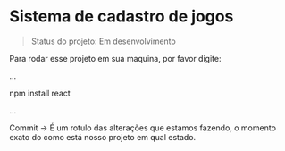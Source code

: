 # Sistema de cadastro de jogos

> Status do projeto: Em desenvolvimento

Para rodar esse projeto em sua maquina, por favor digite:

...

npm install react

...

Commit -> É um rotulo das alterações que estamos fazendo, o momento exato do como está nosso projeto em qual estado.
